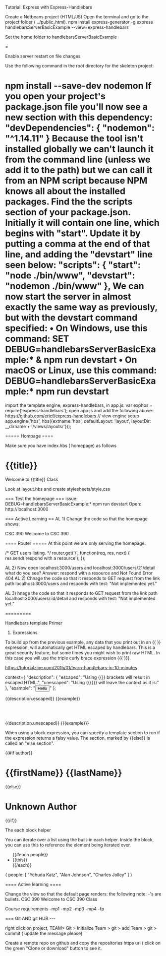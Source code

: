 

Tutorial: Express with Express-Handlebars

Create a Netbeans project (HTML/JS)
Open the terminal and go to the project folder ( ../public_html).
npm install express-generator -g
express handlebarsServerBasicExample --view=express-handlebars

Set the home folder to handlebarsServerBasicExample

=

Enable server restart on file changes

Use the following command in the root directory for the skeleton project:

npm install --save-dev nodemon
If you open your project's package.json file you'll now see a new section with this dependency:
"devDependencies": {
    "nodemon": "^1.14.11"
  }
Because the tool isn't installed globally we can't launch it from the command line (unless we add it to the path) but we can call it from an NPM script because NPM knows all about the installed packages. Find the the scripts section of your package.json. Initially it will contain one line, which begins with "start". Update it by putting a comma at the end of that line, and adding the "devstart" line seen below:
"scripts": {
    "start": "node ./bin/www",
    "devstart": "nodemon ./bin/www"
  },
We can now start the server in almost exactly the same way as previously, but with the devstart command specified:
•	On Windows, use this command:
SET DEBUG=handlebarsServerBasicExample:* & npm run devstart
•	On macOS or Linux, use this command:
DEBUG=handlebarsServerBasicExample:* npm run devstart
=====

import the template engine, express-handlebars, in app.js: var exphbs  = require('express-handlebars');
open app.js and add the following above:
https://github.com/ericf/express-handlebars
// view engine setup
app.engine('hbs', hbs({extname:'hbs', defaultLayout: 'layout', layoutDir: __dirname + '/views/layouts/'}));

===== Hompage ====

Make sure you have index.hbs ( homepage) as follows
<h1>{{title}}</h1>
<p>Welcome to {{title}} Class</p>


Look at layout.hbs and create stylesheets/style.css


=== Test the homepage ===
issue: DEBUG=handlebarsServerBasicExample:* npm run devstart
Open:
 http://localhost:3000

=== Active Learning ==
AL 1) Change the code so that the homepage shows:

CSC 390
Welcome to CSC 390


==== Router =====
At this point we are only serving the homepage:

/* GET users listing. */
router.get('/', function(req, res, next) {
  res.send('respond with a resource');
});

AL 2) Now open localhost:3000/users and localhost:3000/users/21/detail what do you see?
Answer: respond with a resource and Not Found Error 404
AL 2) Chnage the code so that it responds to GET request from the link path localhost:3000/users and 
responds with test: "Not implemented yet."

AL 3) hnage the code so that it responds to GET request from the link path localhost:3000/users/:id/detail and 
responds with test: "Not implemented yet."


=========

Handlebars template Primer

1. Expressions

To build up from the previous example, any data that you print out in an {{ }} expression, will automatically get HTML escaped by handlebars. This is a great security feature, but some times you might wish to print raw HTML.
 In this case you will use the triple curly brace expression {{{ }}}. 

https://tutorialzine.com/2015/01/learn-handlebars-in-10-minutes

context={
    "description": {
      "escaped": "Using {{}} brackets will result in escaped HTML:",
      "unescaped": "Using {{{}}} will leave the context as it is:"
    },
    "example": "<button> Hello </button>"
  };

<div>
  {{description.escaped}}
  {{example}}

  <br><br>

  {{description.unescaped}}
  {{{example}}}
</div>

<div class="content-placeholder"></div>


When using a block expression, you can specify a template section to run if the expression returns a falsy value.
 The section, marked by {{else}} is called an "else section".

<div class="entry">
  {{#if author}}
    <h1>{{firstName}} {{lastName}}</h1>
  {{else}}
    <h1>Unknown Author</h1>
  {{/if}}

The each block helper

You can iterate over a list using the built-in each helper.
 Inside the block, you can use this to reference the element being iterated over.

<ul class="people_list">
  {{#each people}}
    <li>{{this}}</li>
  {{/each}}
</ul>





{
  people: [
    "Yehuda Katz",
    "Alan Johnson",
    "Charles Jolley"
  ]
}





</div>





==== Active learning ====




Change the view so that the default page renders: the following note: -'s are bullets.
CSC 390
Welcome to CSC 390 Class

Course requirements
-mp1
-mp2
-mp3
-mp4
-fp


=== Git AND git HUB ---

right click on project, TEAM> Git > Initialize
Team > git > add 
Team > git > commit ( update the message please)

Create a remote repo on github and copy the repositories https url ( click on the green "Clone or download" button to see it.






